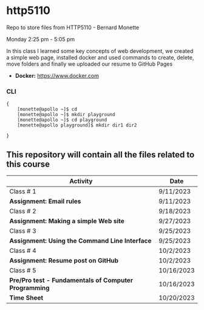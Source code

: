 # http5110
Repo to store files from HTTP5110 - Bernard Monette

Monday 2:25 pm - 5:05 pm

In this class I learned some key concepts of web development, we created a simple web page, installed docker and used commands to create, delete, move folders and finally we uploaded our resume to GitHub Pages

- **Docker:** https://www.docker.com

### CLI

	
    {
        [monette@apollo ~]$ cd
        [monette@apollo ~]$ mkdir playground
        [monette@apollo ~]$ cd playground
        [monette@apollo playground]$ mkdir dir1 dir2

    }
    

## This repository will contain all the files related to this course

| Activity | Date |
| ----------- | ----------- |
| Class # 1 | 9/11/2023 |
| **Assignment: Email rules** | 9/11/2023 |
| Class # 2 | 9/18/2023 |
| **Assignment: Making a simple Web site** | 9/27/2023 |
| Class # 3 | 9/25/2023 |
| **Assignment: Using the Command Line Interface** | 9/25/2023 |
| Class # 4 | 10/2/2023 |
| **Assignment: Resume post on GitHub** | 10/2/2023 |
| Class # 5 | 10/16/2023 |
| **Pre/Pro test - Fundamentals of Computer Programming** | 10/16/2023 |
| **Time Sheet** | 10/20/2023 |